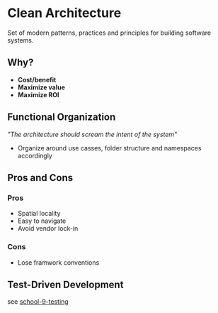 # Clean Architecture
Set of modern patterns, practices and principles for building software systems.

## Why?
- **Cost/benefit**
- **Maximize value**
- **Maximize ROI**

## Functional Organization
*"The architecture should scream the intent of the system"*
- Organize around use casses, folder structure and namespaces accordingly

## Pros and Cons
### Pros
- Spatial locality
- Easy to navigate
- Avoid vendor lock-in
### Cons
- Lose framwork conventions

## Test-Driven Development
see [school-9-testing](https://github.com/azerpas/school-9-testing-notes)
